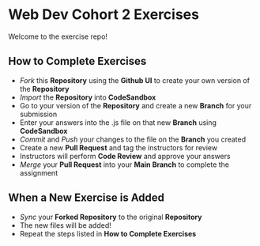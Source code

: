Web Dev Cohort 2 Exercises
==========================

Welcome to the exercise repo!

How to Complete Exercises
-------------------------

* *Fork* this **Repository** using the **Github UI** to create your own version of the **Repository**
* *Import* the **Repository** into **CodeSandbox**
* Go to your version of the **Repository** and create a new **Branch** for your submission
* Enter your answers into the .js file on that new **Branch** using **CodeSandbox**
* *Commit* and *Push* your changes to the file on the **Branch** you created
* Create a new **Pull Request** and tag the instructors for review
* Instructors will perform **Code Review** and approve your answers
* *Merge* your **Pull Request** into your **Main Branch** to complete the assignment

When a New Exercise is Added
----------------------------

* *Sync* your **Forked Repository** to the original **Repository**
* The new files will be added!
* Repeat the steps listed in **How to Complete Exercises**

